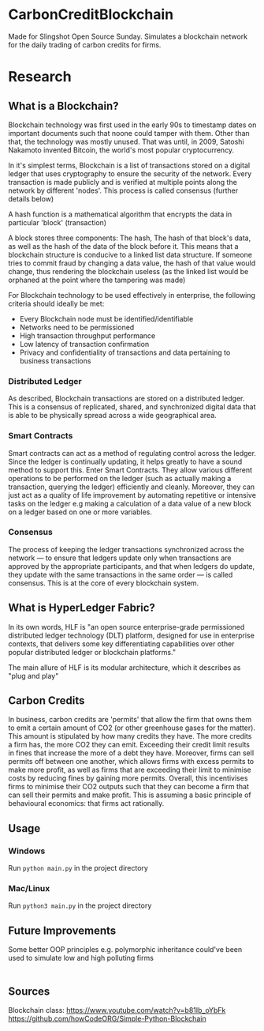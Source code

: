 # CarbonCreditBlockchain
Made for Slingshot Open Source Sunday. Simulates a blockchain network for the daily trading of carbon credits for firms.

# Research
## What is a Blockchain?
Blockchain technology was first used in the early 90s to timestamp dates on important documents such that noone could tamper with them. Other than that, the technology was mostly unused. That was until, in 2009, Satoshi Nakamoto invented Bitcoin, the world's most popular cryptocurrency.</br>


In it's simplest terms, Blockchain is a list of transactions stored on a digital ledger that uses cryptography to ensure the security of the network. Every transaction is made publicly and is verified at multiple points along the network by different 'nodes'. This process is called consensus (further details below)<br/>


A hash function is a mathematical algorithm that encrypts the data in particular 'block' (transaction)</br>


A block stores three components: The hash, The hash of that block's data, as well as the hash of the data of the block before it. This means that a blockchain structure is conducive to a linked list data structure. If someone tries to commit fraud by changing a data value, the hash of that value would change, thus rendering the blockchain useless (as the linked list would be orphaned at the point where the tampering was made)</br>

For Blockchain technology to be used effectively in enterprise, the following criteria should ideally be met:
- Every Blockchain node must be identified/identifiable
- Networks need to be permissioned
- High transaction throughput performance
- Low latency of transaction confirmation
- Privacy and confidentiality of transactions and data pertaining to business transactions

### Distributed Ledger
As described, Blockchain transactions are stored on a distributed ledger. This is a consensus of replicated, shared, and synchronized digital data that is able to be physically spread across a wide geographical area.
### Smart Contracts
Smart contracts can act as a method of regulating control across the ledger. Since the ledger is continually updating, it helps greatly to have a sound method to support this. Enter Smart Contracts. They allow various different operations to be performed on the ledger (such as actually making a transaction, querying the ledger) efficiently and cleanly. Moreover, they can just act as a quality of life improvement by automating repetitive or intensive tasks on the ledger e.g making a calculation of a data value of a new block on a ledger based on one or more variables.
### Consensus
The process of keeping the ledger transactions synchronized across the network — to ensure that ledgers update only when transactions are approved by the appropriate participants, and that when ledgers do update, they update with the same transactions in the same order — is called consensus. This is at the core of every blockchain system.
## What is HyperLedger Fabric?
In its own words, HLF is "an open source enterprise-grade permissioned distributed ledger technology (DLT) platform, designed for use in enterprise contexts, that delivers some key differentiating capabilities over other popular distributed ledger or blockchain platforms."


The main allure of HLF is its modular architecture, which it describes as "plug and play"
## Carbon Credits
In business, carbon credits are 'permits' that allow the firm that owns them to emit a certain amount of CO2 (or other greenhouse gases for the matter). This amount is stipulated by how many credits they have. The more credits a firm has, the more CO2 they can emit. Exceeding their credit limit results in fines that increase the more of a debt they have. Moreover, firms can sell permits off between one another, which allows firms with excess permits to make more profit, as well as firms that are exceeding their limit to minimise costs by reducing fines by gaining more permits. Overall, this incentivises firms to minimise their CO2 outputs such that they can become a firm that can sell their permits and make profit. This is assuming a basic principle of behavioural economics: that firms act rationally.

## Usage

### Windows
Run ```python main.py``` in the project directory

### Mac/Linux
Run ```python3 main.py``` in the project directory

## Future Improvements
Some better OOP principles e.g. polymorphic inheritance could've been used to simulate low and high polluting firms <br/>
</br>

## Sources
Blockchain class: https://www.youtube.com/watch?v=b81Ib_oYbFk https://github.com/howCodeORG/Simple-Python-Blockchain  <br/>
